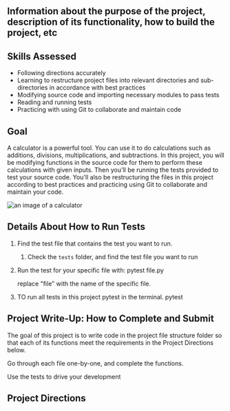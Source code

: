 ## Information about the purpose of the project, description of its functionality, how to build the project, etc

## Skills Assessed
- Following directions accurately
- Learning to restructure project files into relevant directories and sub-directories in accordance with best practices
- Modifying source code and importing necessary modules to pass tests
- Reading and running tests
- Practicing with using Git to collaborate and maintain code

## Goal
A calculator is a powerful tool. You can use it to do calculations such as additions, divisions, multiplications, and subtractions. In this project, you will be modifying functions in the source code for them to perform these calculations with given inputs. Then you'll be running the tests provided to test your source code. You'll also be restructuring the files in this project according to best practices and practicing using Git to collaborate and maintain your code. 

![an image of a calculator](calculator.jpg)

## Details About How to Run Tests
1. Find the test file that contains the test you want to run.
   1. Check the `tests` folder, and find the test file you want to run
2. Run the test for your specific file with: 
    pytest file.py
    
    replace "file" with the name of the specific file. 
3. TO run all tests in this project pytest in the terminal. 
    pytest
   
## Project Write-Up: How to Complete and Submit
 The goal of this project is to write code in the project file structure folder so that each of its functions meet the requirements in the Project Directions below. 

 Go through each file one-by-one, and complete the functions. 

 Use the tests to drive your development 

## Project Directions


